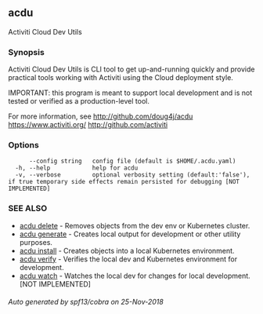 ## acdu

Activiti Cloud Dev Utils

### Synopsis


Activiti Cloud Dev Utils is CLI tool to get up-and-running quickly 
and provide practical tools working with Activiti using the Cloud 
deployment style. 

IMPORTANT: this program is meant to support local development and
is not tested or verified as a production-level tool.

For more information, see 
http://github.com/doug4j/acdu
https://www.activiti.org/
http://github.com/activiti

### Options

```
      --config string   config file (default is $HOME/.acdu.yaml)
  -h, --help            help for acdu
  -v, --verbose         optional verbosity setting (default:'false'), if true temporary side effects remain persisted for debugging [NOT IMPLEMENTED]
```

### SEE ALSO

* [acdu delete](acdu_delete.md)	 - Removes objects from the dev env or Kubernetes cluster.
* [acdu generate](acdu_generate.md)	 - Creates local output for development or other utility purposes.
* [acdu install](acdu_install.md)	 - Creates objects into a local Kubernetes environment.
* [acdu verify](acdu_verify.md)	 - Verifies the local dev and Kubernetes environment for development.
* [acdu watch](acdu_watch.md)	 - Watches the local dev for changes for local development. [NOT IMPLEMENTED]

###### Auto generated by spf13/cobra on 25-Nov-2018

